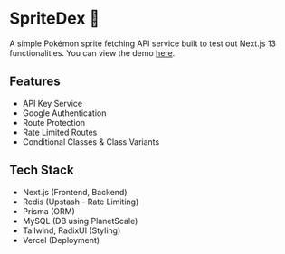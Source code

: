 # SpriteDex 🚀

A simple Pokémon sprite fetching API service built to test out Next.js 13 functionalities. You can view the demo [here](https://sprite-dex.vercel.app/).

## Features

- API Key Service
- Google Authentication
- Route Protection
- Rate Limited Routes
- Conditional Classes & Class Variants

## Tech Stack

- Next.js (Frontend, Backend)
- Redis (Upstash - Rate Limiting)
- Prisma (ORM)
- MySQL (DB using PlanetScale)
- Tailwind, RadixUI (Styling)
- Vercel (Deployment)
